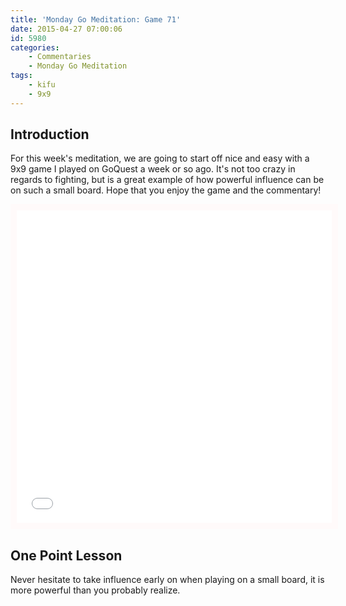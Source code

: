 ```yaml
---
title: 'Monday Go Meditation: Game 71'
date: 2015-04-27 07:00:06
id: 5980
categories:
	- Commentaries
	- Monday Go Meditation
tags:
	- kifu
	- 9x9
---
```


## Introduction

For this week's meditation, we are going to start off nice and easy with a 9x9 game I played on GoQuest a week or so ago. It's not too crazy in regards to fighting, but is a great example of how powerful influence can be on such a small board. Hope that you enjoy the game and the commentary!

<!--more-->

<iframe id="gokibitz-NkVFPJrM" style="width: 100%; min-height: 500px; display: block; border: 10px solid snow;" src="//gokibitz.com/kifu/NkVFPJrM" width="300" height="150"></iframe><script src="//gokibitz.com/embed/NkVFPJrM"></script>

## One Point Lesson

Never hesitate to take influence early on when playing on a small board, it is more powerful than you probably realize.